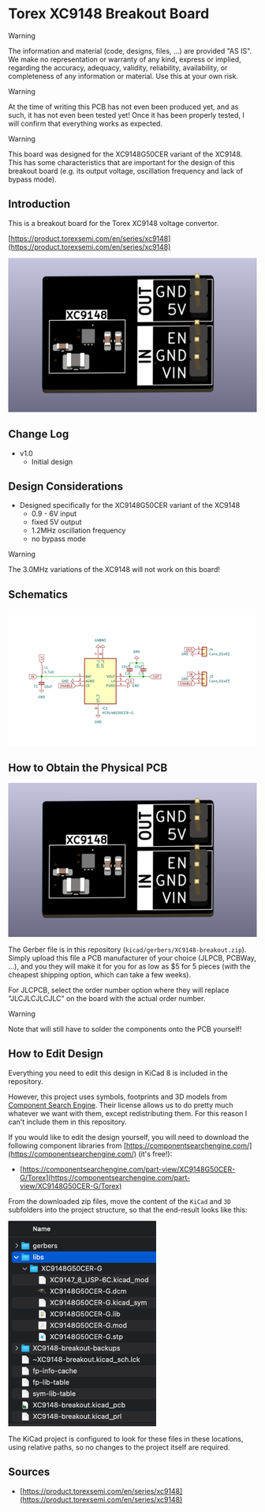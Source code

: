 # Torex XC9148 Breakout Board

> [!WARNING]
> The information and material (code, designs, files, ...) are provided "AS IS". We make no representation or warranty of any kind, express or implied, regarding the accuracy, adequacy, validity, reliability, availability, or completeness of any information or material. Use this at your own risk.

> [!WARNING]
> At the time of writing this PCB has not even been produced yet, and as such, it has not even been tested yet! Once it has been properly tested, I will confirm that everything works as expected.

> [!WARNING]
> This board was designed for the XC9148G50CER variant of the XC9148. This has some characteristics that are important for the design of this breakout board (e.g. its output voltage, oscillation frequency and lack of bypass mode). 


## Introduction

This is a breakout board for the Torex XC9148 voltage convertor.

[https://product.torexsemi.com/en/series/xc9148](https://product.torexsemi.com/en/series/xc9148)

<img src="images/pcb.png" width="600">

## Change Log

* v1.0
  * Initial design 

## Design Considerations

* Designed specifically for the XC9148G50CER variant of the XC9148
  * 0.9 - 6V input  
  * fixed 5V output
  * 1.2MHz oscillation frequency
  * no bypass mode

> [!WARNING]
> The 3.0MHz variations of the XC9148 will not work on this board!  

## Schematics 

<img src="images/schematics.png" width="600">

## How to Obtain the Physical PCB

<img src="images/pcb.png" width="600">

The Gerber file is in this repository (`kicad/gerbers/XC9148-breakout.zip`). Simply upload this file a PCB manufacturer of your choice (JLPCB, PCBWay, ...), and you they will make it for you for as low as \$5 for 5 pieces (with the cheapest shipping option, which can take a few weeks).

For JLCPCB, select the order number option where they will replace "JLCJLCJLCJLC" on the board with the actual order number.

> [!WARNING]
> Note that will still have to solder the components onto the PCB yourself!


## How to Edit Design

Everything you need to edit this design in KiCad 8 is included in the repository.

However, this project uses symbols, footprints and 3D models from [Component Search Engine](https://componentsearchengine.com/). Their license allows us to do pretty much whatever we want with them, except redistributing them. For this reason I can't include them in this repository.

If you would like to edit the design yourself, you will need to download the following component libraries from [https://componentsearchengine.com/](https://componentsearchengine.com/) (it's free!):

* [https://componentsearchengine.com/part-view/XC9148G50CER-G/Torex](https://componentsearchengine.com/part-view/XC9148G50CER-G/Torex)


From the downloaded zip files, move the content of the `KiCad` and `3D` subfolders into the project structure, so that the end-result looks like this:

<img src="images/project_structure.png" width="300">

The KiCad project is configured to look for these files in these locations, using relative paths, so no changes to the project itself are required.	

## Sources

* [https://product.torexsemi.com/en/series/xc9148](https://product.torexsemi.com/en/series/xc9148)

